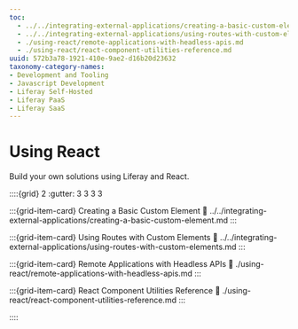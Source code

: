 ```yaml
---
toc:
  - ../../integrating-external-applications/creating-a-basic-custom-element.md
  - ../../integrating-external-applications/using-routes-with-custom-elements.md
  - ./using-react/remote-applications-with-headless-apis.md
  - ./using-react/react-component-utilities-reference.md
uuid: 572b3a78-1921-410e-9ae2-d16b20d23632
taxonomy-category-names:
- Development and Tooling
- Javascript Development
- Liferay Self-Hosted
- Liferay PaaS
- Liferay SaaS
---
```

# Using React

Build your own solutions using Liferay and React.

::::{grid} 2
:gutter: 3 3 3 3

:::{grid-item-card} Creating a Basic Custom Element
:link: ../../integrating-external-applications/creating-a-basic-custom-element.md
:::

:::{grid-item-card} Using Routes with Custom Elements
:link: ../../integrating-external-applications/using-routes-with-custom-elements.md
:::

:::{grid-item-card} Remote Applications with Headless APIs
:link: ./using-react/remote-applications-with-headless-apis.md
:::

:::{grid-item-card} React Component Utilities Reference
:link: ./using-react/react-component-utilities-reference.md
:::

::::
